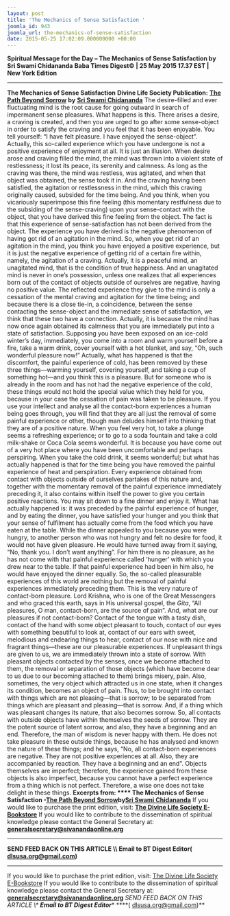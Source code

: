 ```yaml
---
layout: post
title: 'The Mechanics of Sense Satisfaction '
joomla_id: 943
joomla_url: the-mechanics-of-sense-satisfaction
date: 2015-05-25 17:02:09.000000000 +00:00
---
```

**Spiritual Message for the Day – The Mechanics of Sense Satisfaction by Sri Swami Chidananda**
**Baba Times Digest© | 25 May 2015 17.37 EST | New York Edition**
* * *
**The Mechanics of Sense Satisfaction**
**Divine Life Society Publication:** [**The Path Beyond Sorrow**](http://www.dlshq.org/download/beyond.htm#_VPID_3) **by** [**Sri Swami Chidananda**](http://www.dlshq.org/saints/chida.htm)
The desire-filled and ever fluctuating mind is the root cause for going outward in search of impermanent sense pleasures.
What happens is this. There arises a desire, a craving is created, and then you are urged to go after some sense-object in order to satisfy the craving and you feel that it has been enjoyable. You tell yourself: “I have felt pleasure. I have enjoyed the sense-object”. Actually, this so-called experience which you have undergone is not a positive experience of enjoyment at all. It is just an illusion. When desire arose and craving filled the mind, the mind was thrown into a violent state of restlessness; it lost its peace, its serenity and calmness. As long as the craving was there, the mind was restless, was agitated, and when that object was obtained, the sense took it in. And the craving having been satisfied, the agitation or restlessness in the mind, which this craving originally caused, subsided for the time being. And you think, when you vicariously superimpose this fine feeling (this momentary restfulness due to the subsiding of the sense-craving) upon your sense-contact with the object, that you have derived this fine feeling from the object. The fact is that this experience of sense-satisfaction has not been derived from the object. The experience you have derived is the negative phenomenon of having got rid of an agitation in the mind. So, when you get rid of an agitation in the mind, you think you have enjoyed a positive experience, but it is just the negative experience of getting rid of a certain fire within, namely, the agitation of a craving.
Actually, it is a peaceful mind, an unagitated mind, that is the condition of true happiness. And an unagitated mind is never in one’s possession, unless one realizes that all experiences born out of the contact of objects outside of ourselves are negative, having no positive value. The reflected experience they give to the mind is only a cessation of the mental craving and agitation for the time being; and because there is a close tie-in, a coincidence, between the sense contacting the sense-object and the immediate sense of satisfaction, we think that these two have a connection. Actually, it is because the mind has now once again obtained its calmness that you are immediately put into a state of satisfaction.
Supposing you have been exposed on an ice-cold winter’s day, immediately, you come into a room and warm yourself before a fire, take a warm drink, cover yourself with a hot blanket, and say, “Oh, such wonderful pleasure now!” Actually, what has happened is that the discomfort, the painful experience of cold, has been removed by these three things—warming yourself, covering yourself, and taking a cup of something hot—and you think this is a pleasure. But for someone who is already in the room and has not had the negative experience of the cold, these things would not hold the special value which they held for you, because in your case the cessation of pain was taken to be pleasure. If you use your intellect and analyse all the contact-born experiences a human being goes through, you will find that they are all just the removal of some painful experience or other, though man deludes himself into thinking that they are of a positive nature. When you feel very hot, to take a plunge seems a refreshing experience; or to go to a soda fountain and take a cold milk-shake or Coca Cola seems wonderful. It is because you have come out of a very hot place where you have been uncomfortable and perhaps perspiring. When you take the cold drink, it seems wonderful; but what has actually happened is that for the time being you have removed the painful experience of heat and perspiration. Every experience obtained from contact with objects outside of ourselves partakes of this nature and, together with the momentary removal of the painful experience immediately preceding it, it also contains within itself the power to give you certain positive reactions. You may sit down to a fine dinner and enjoy it. What has actually happened is: it was preceded by the painful experience of hunger, and by eating the dinner, you have satisfied your hunger and you think that your sense of fulfilment has actually come from the food which you have eaten at the table. While the dinner appealed to you because you were hungry, to another person who was not hungry and felt no desire for food, it would not have given pleasure. He would have turned away from it saying, “No, thank you. I don’t want anything”. For him there is no pleasure, as he has not come with that painful experience called ‘hunger’ with which you drew near to the table. If that painful experience had been in him also, he would have enjoyed the dinner equally. So, the so-called pleasurable experiences of this world are nothing but the removal of painful experiences immediately preceding them.
This is the very nature of contact-born pleasure. Lord Krishna, who is one of the Great Messengers and who graced this earth, says in His universal gospel, the _Gita_, “All pleasures, O man, contact-born, are the source of pain”. And, what are our pleasures if not contact-born? Contact of the tongue with a tasty dish, contact of the hand with some object pleasant to touch, contact of our eyes with something beautiful to look at, contact of our ears with sweet, melodious and endearing things to hear, contact of our nose with nice and fragrant things—these are our pleasurable experiences. If unpleasant things are given to us, we are immediately thrown into a state of sorrow. With pleasant objects contacted by the senses, once we become attached to them, the removal or separation of those objects (which have become dear to us due to our becoming attached to them) brings misery, pain. Also, sometimes, the very object which attracted us in one state, when it changes its condition, becomes an object of pain.
Thus, to be brought into contact with things which are not pleasing—that is sorrow; to be separated from things which are pleasant and pleasing—that is sorrow. And, if a thing which was pleasant changes its nature, that also becomes sorrow. So, all contacts with outside objects have within themselves the seeds of sorrow. They are the potent source of latent sorrow, and also, they have a beginning and an end. Therefore, the man of wisdom is never happy with them. He does not take pleasure in these outside things, because he has analysed and known the nature of these things; and he says, “No, all contact-born experiences are negative. They are not positive experiences at all. Also, they are accompanied by reaction. They have a beginning and an end”. Objects themselves are imperfect; therefore, the experience gained from these objects is also imperfect, because you cannot have a perfect experience from a thing which is not perfect. Therefore, a wise one does not take delight in these things.
**Excerpts from: **** The Mechanics of Sense Satisfaction -**[**The Path Beyond Sorrow**](http://www.dlshq.org/download/beyond.htm#_VPID_3)**by**[**Sri Swami Chidananda**](http://www.dlshq.org/saints/chida.htm)
If you would like to purchase the print edition, visit: **[The Divine Life Society E-Bookstore](http://www.dlshq.org/download/download.htm)**
If you would like to contribute to the dissemination of spiritual knowledge please contact the General Secretary at: [](mailto:%20%3Cscript%20type=%27text/javascript%27%3E%20%3C%21--%20var%20prefix%20=%20%27ma%27%20+%20%27il%27%20+%20%27to%27;%20var%20path%20=%20%27hr%27%20+%20%27ef%27%20+%20%27=%27;%20var%20addy57016%20=%20%27generalsecretary%27%20+%20%27@%27;%20addy57016%20=%20addy57016%20+%20%27sivanandaonline%27%20+%20%27.%27%20+%20%27org%27;%20document.write%28%27%3Ca%20%27%20+%20path%20+%20%27%5C%27%27%20+%20prefix%20+%20%27:%27%20+%20addy57016%20+%20%27%5C%27%3E%27%29;%20document.write%28addy57016%29;%20document.write%28%27%3C%5C/a%3E%27%29;%20//--%3E%5Cn%20%3C/script%3E%3Cscript%20type=%27text/javascript%27%3E%20%3C%21--%20document.write%28%27%3Cspan%20style=%5C%27display:%20none;%5C%27%3E%27%29;%20//--%3E%20%3C/script%3EThis%20email%20address%20is%20being%20protected%20from%20spambots.%20You%20need%20JavaScript%20enabled%20to%20view%20it.%20%3Cscript%20type=%27text/javascript%27%3E%20%3C%21--%20document.write%28%27%3C/%27%29;%20document.write%28%27span%3E%27%29;%20//--%3E%20%3C/script%3E?subject=Contribution%20to%20Dissemination%20of%20Spiritual%20Knowledge) **generalsecretary@sivanandaonline.org**
****
**SEND FEED BACK ON THIS ARTICLE \\\ Email to BT Digest Editor[](mailto:%20%3Cscript%20type=%27text/javascript%27%3E%20%3C%21--%20var%20prefix%20=%20%27ma%27%20+%20%27il%27%20+%20%27to%27;%20var%20path%20=%20%27hr%27%20+%20%27ef%27%20+%20%27=%27;%20var%20addy72654%20=%20%27dlsusa.org%27%20+%20%27@%27;%20addy72654%20=%20addy72654%20+%20%27gmail%27%20+%20%27.%27%20+%20%27com%27;%20document.write%28%27%3Ca%20%27%20+%20path%20+%20%27%5C%27%27%20+%20prefix%20+%20%27:%27%20+%20addy72654%20+%20%27%5C%27%3E%27%29;%20document.write%28addy72654%29;%20document.write%28%27%3C%5C/a%3E%27%29;%20//--%3E%5Cn%20%3C/script%3E%3Cscript%20type=%27text/javascript%27%3E%20%3C%21--%20document.write%28%27%3Cspan%20style=%5C%27display:%20none;%5C%27%3E%27%29;%20//--%3E%20%3C/script%3EThis%20email%20address%20is%20being%20protected%20from%20spambots.%20You%20need%20JavaScript%20enabled%20to%20view%20it.%20%3Cscript%20type=%27text/javascript%27%3E%20%3C%21--%20document.write%28%27%3C/%27%29;%20document.write%28%27span%3E%27%29;%20//--%3E%20%3C/script%3E?subject=DLS%20Posts)( [dlsusa.org@gmail.com](mailto:dlsusa.org@gmail.com))**
* * *
  
If you would like to purchase the print edition, visit: [The Divine Life Society E-Bookstore](http://www.dlshq.org/download/download.htm)
If you would like to contribute to the dissemination of spiritual knowledge please contact the General Secretary at: **[generalsecretary@sivanandaonline.org](mailto:generalsecretary@sivanandaonline.org)**
**SEND FEED BACK ON THIS ARTICLE \\\**  **Email to BT Digest Editor**** [](mailto:%20%3Cscript%20type=%27text/javascript%27%3E%20%3C%21--%20var%20prefix%20=%20%27ma%27%20+%20%27il%27%20+%20%27to%27;%20var%20path%20=%20%27hr%27%20+%20%27ef%27%20+%20%27=%27;%20var%20addy72654%20=%20%27dlsusa.org%27%20+%20%27@%27;%20addy72654%20=%20addy72654%20+%20%27gmail%27%20+%20%27.%27%20+%20%27com%27;%20document.write%28%27%3Ca%20%27%20+%20path%20+%20%27%5C%27%27%20+%20prefix%20+%20%27:%27%20+%20addy72654%20+%20%27%5C%27%3E%27%29;%20document.write%28addy72654%29;%20document.write%28%27%3C%5C/a%3E%27%29;%20//--%3E%5Cn%20%3C/script%3E%3Cscript%20type=%27text/javascript%27%3E%20%3C%21--%20document.write%28%27%3Cspan%20style=%5C%27display:%20none;%5C%27%3E%27%29;%20//--%3E%20%3C/script%3EThis%20email%20address%20is%20being%20protected%20from%20spambots.%20You%20need%20JavaScript%20enabled%20to%20view%20it.%20%3Cscript%20type=%27text/javascript%27%3E%20%3C%21--%20document.write%28%27%3C/%27%29;%20document.write%28%27span%3E%27%29;%20//--%3E%20%3C/script%3E?subject=DLS%20Posts)****( [dlsusa.org@gmail.com](mailto:dlsusa.org@gmail.com))**  
